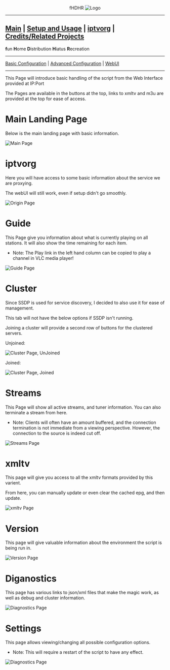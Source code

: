 <p align="center">fHDHR    <img src="images/logo.ico" alt="Logo"/></p>

---
[Main](README.md)  |  [Setup and Usage](Usage.md)  |  [iptvorg](Origin.md)  |  [Credits/Related Projects](Related-Projects.md)
---
**f**un
**H**ome
**D**istribution
**H**iatus
**R**ecreation

---

[Basic Configuration](Config.md)  | [Advanced Configuration](ADV_Config.md) |  [WebUI](WebUI.md)

---


This Page will introduce basic handling of the script from the Web Interface provided at IP:Port

The Pages are available in the buttons at the top, links to xmltv and m3u are provided at the top for ease of access.


# Main Landing Page

Below is the main landing page with basic information.

<img src="screenshots/webui_main.PNG" alt="Main Page"/>

# iptvorg

Here you will have access to some basic information about the service we are proxying.

The webUI will still work, even if setup didn't go smoothly.

<img src="screenshots/webui_origin.PNG" alt="Origin Page"/>

# Guide

This Page give you information about what is currently playing on all stations. It will also show the time remaining for each item.

* Note: The Play link in the left hand column can be copied to play a channel in VLC media player!

<img src="screenshots/webui_guide.PNG" alt="Guide Page"/>


# Cluster

Since SSDP is used for service discovery, I decided to also use it for ease of management.

This tab will not have the below options if SSDP isn't running.

Joining a cluster will provide a second row of buttons for the clustered servers.

Unjoined:

<img src="screenshots/webui_cluster_unjoined.PNG" alt="Cluster Page, UnJoined"/>

Joined:

<img src="screenshots/webui_cluster_joined.PNG" alt="Cluster Page, Joined"/>


# Streams

This Page will show all active streams, and tuner information. You can also terminate a stream from here.

* Note: Clients will often have an amount buffered, and the connection termination is not immediate from a viewing perspective. However, the connection to the source is indeed cut off.

<img src="screenshots/webui_streams.PNG" alt="Streams Page"/>

# xmltv

This page will give you access to all the xmltv formats provided by this varient.

From here, you can manually update or even clear the cached epg, and then update.

<img src="screenshots/webui_xmltv.PNG" alt="xmltv Page"/>

# Version

This page will give valuable information about the environment the script is being run in.

<img src="screenshots/webui_version.PNG" alt="Version Page"/>

# Diganostics

This page has various links to json/xml files that make the magic work, as well as debug and cluster information.

<img src="screenshots/webui_diagnostics.PNG" alt="Diagnostics Page"/>

# Settings

This page allows viewing/changing all possible configuration options.

* Note: This will require a restart of the script to have any effect.

<img src="screenshots/webui_diagnostics.PNG" alt="Diagnostics Page"/>
